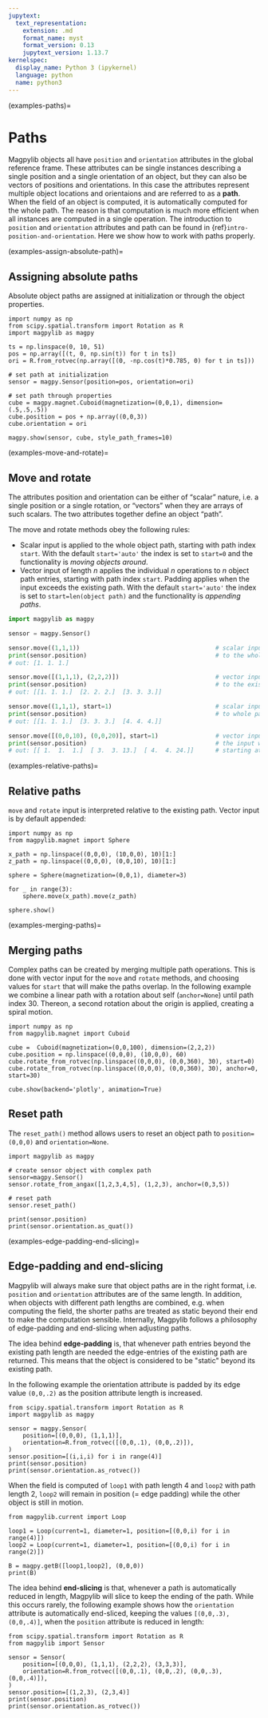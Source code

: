 ```yaml
---
jupytext:
  text_representation:
    extension: .md
    format_name: myst
    format_version: 0.13
    jupytext_version: 1.13.7
kernelspec:
  display_name: Python 3 (ipykernel)
  language: python
  name: python3
---
```


(examples-paths)=

# Paths

Magpylib objects all have `position` and `orientation` attributes in the global reference frame. These attributes can be single instances describing a single position and a single orientation of an object, but they can also be vectors of positions and orientations. In this case the attributes represent multiple object locations and orientaions and are referred to as a **path**. When the field of an object is computed, it is automatically computed for the whole path. The reason is that computation is much more efficient when all instances are computed in a single operation. The introduction to `position` and `orientation` attributes and path can be found in {ref}`intro-position-and-orientation`. Here we show how to work with paths properly.


(examples-assign-absolute-path)=
## Assigning absolute paths

Absolute object paths are assigned at initialization or through the object properties.

```{code-cell} ipython3
import numpy as np
from scipy.spatial.transform import Rotation as R
import magpylib as magpy

ts = np.linspace(0, 10, 51)
pos = np.array([(t, 0, np.sin(t)) for t in ts])
ori = R.from_rotvec(np.array([(0, -np.cos(t)*0.785, 0) for t in ts]))

# set path at initialization
sensor = magpy.Sensor(position=pos, orientation=ori)

# set path through properties
cube = magpy.magnet.Cuboid(magnetization=(0,0,1), dimension=(.5,.5,.5))
cube.position = pos + np.array((0,0,3))
cube.orientation = ori

magpy.show(sensor, cube, style_path_frames=10)
```

(examples-move-and-rotate)=
## Move and rotate

The attributes position and orientation can be either of “scalar” nature, i.e. a single position or a single rotation, or “vectors” when they are arrays of such scalars. The two attributes together define an object “path”.

The move and rotate methods obey the following rules:

- Scalar input is applied to the whole object path, starting with path index `start`. With the default `start='auto'` the index is set to `start=0` and the functionality is *moving objects around*.
- Vector input of length $n$ applies the individual $n$ operations to $n$ object path entries, starting with path index `start`. Padding applies when the input exceeds the existing path. With the default `start='auto'` the index is set to `start=len(object path)` and the functionality is *appending paths*.

```python
import magpylib as magpy

sensor = magpy.Sensor()

sensor.move((1,1,1))                                      # scalar input is by default applied
print(sensor.position)                                    # to the whole path
# out: [1. 1. 1.]

sensor.move([(1,1,1), (2,2,2)])                           # vector input is by default appended
print(sensor.position)                                    # to the existing path
# out: [[1. 1. 1.]  [2. 2. 2.]  [3. 3. 3.]]

sensor.move((1,1,1), start=1)                             # scalar input and start=1 is applied
print(sensor.position)                                    # to whole path starting at index 1
# out: [[1. 1. 1.]  [3. 3. 3.]  [4. 4. 4.]]

sensor.move([(0,0,10), (0,0,20)], start=1)                # vector input and start=1 merges
print(sensor.position)                                    # the input with the existing path
# out: [[ 1.  1.  1.]  [ 3.  3. 13.]  [ 4.  4. 24.]]      # starting at index 1.
```

(examples-relative-paths)=

## Relative paths

`move` and `rotate` input is interpreted relative to the existing path. Vector input is by default appended:

```{code-cell} ipython3
import numpy as np
from magpylib.magnet import Sphere

x_path = np.linspace((0,0,0), (10,0,0), 10)[1:]
z_path = np.linspace((0,0,0), (0,0,10), 10)[1:]

sphere = Sphere(magnetization=(0,0,1), diameter=3)

for _ in range(3):
    sphere.move(x_path).move(z_path)

sphere.show()
```

(examples-merging-paths)=

## Merging paths

Complex paths can be created by merging multiple path operations. This is done with vector input for the `move` and `rotate` methods, and choosing values for `start` that will make the paths overlap. In the following example we combine a linear path with a rotation about self (`anchor=None`) until path index 30. Thereon, a second rotation about the origin is applied, creating a spiral motion.

```{code-cell} ipython3
import numpy as np
from magpylib.magnet import Cuboid

cube =  Cuboid(magnetization=(0,0,100), dimension=(2,2,2))
cube.position = np.linspace((0,0,0), (10,0,0), 60)
cube.rotate_from_rotvec(np.linspace((0,0,0), (0,0,360), 30), start=0)
cube.rotate_from_rotvec(np.linspace((0,0,0), (0,0,360), 30), anchor=0, start=30)

cube.show(backend='plotly', animation=True)
```

## Reset path

The `reset_path()` method allows users to reset an object path to `position=(0,0,0)` and `orientation=None`.

```{code-cell} ipython3
import magpylib as magpy

# create sensor object with complex path
sensor=magpy.Sensor()
sensor.rotate_from_angax([1,2,3,4,5], (1,2,3), anchor=(0,3,5))

# reset path
sensor.reset_path()

print(sensor.position)
print(sensor.orientation.as_quat())
```

(examples-edge-padding-end-slicing)=

## Edge-padding and end-slicing

Magpylib will always make sure that object paths are in the right format, i.e. `position` and `orientation` attributes are of the same length. In addition, when objects with different path lengths are combined, e.g. when computing the field, the shorter paths are treated as static beyond their end to make the computation sensible. Internally, Magpylib follows a philosophy of edge-padding and end-slicing when adjusting paths.

The idea behind **edge-padding** is, that whenever path entries beyond the existing path length are needed the edge-entries of the existing path are returned. This means that the object is considered to be "static" beyond its existing path.

In the following example the orientation attribute is padded by its edge value `(0,0,.2)` as the position attribute length is increased.

```{code-cell} ipython3
from scipy.spatial.transform import Rotation as R
import magpylib as magpy

sensor = magpy.Sensor(
    position=[(0,0,0), (1,1,1)],
    orientation=R.from_rotvec([(0,0,.1), (0,0,.2)]),
)
sensor.position=[(i,i,i) for i in range(4)]
print(sensor.position)
print(sensor.orientation.as_rotvec())
```

When the field is computed of `loop1` with path length 4 and `loop2` with path length 2, `loop2` will remain in position (= edge padding) while the other object is still in motion.

```{code-cell} ipython3
from magpylib.current import Loop

loop1 = Loop(current=1, diameter=1, position=[(0,0,i) for i in range(4)])
loop2 = Loop(current=1, diameter=1, position=[(0,0,i) for i in range(2)])

B = magpy.getB([loop1,loop2], (0,0,0))
print(B)
```

The idea behind **end-slicing** is that, whenever a path is automatically reduced in length, Magpylib will slice to keep the ending of the path. While this occurs rarely, the following example shows how the `orientation` attribute is automatically end-sliced, keeping the values `[(0,0,.3), (0,0,.4)]`, when the `position` attribute is reduced in length:

```{code-cell} ipython3
from scipy.spatial.transform import Rotation as R
from magpylib import Sensor

sensor = Sensor(
    position=[(0,0,0), (1,1,1), (2,2,2), (3,3,3)],
    orientation=R.from_rotvec([(0,0,.1), (0,0,.2), (0,0,.3), (0,0,.4)]),
)
sensor.position=[(1,2,3), (2,3,4)]
print(sensor.position)
print(sensor.orientation.as_rotvec())
```
